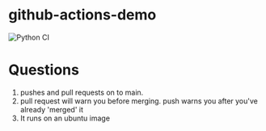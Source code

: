 # github-actions-demo

![Python CI](https://github.com/lockermanwxlf/github-actions-demo/actions/workflows/python-test.yaml/badge.svg)

# Questions

1. pushes and pull requests on to main.
2. pull request will warn you before merging. push warns you after you've already 'merged' it
3. It runs on an ubuntu image
